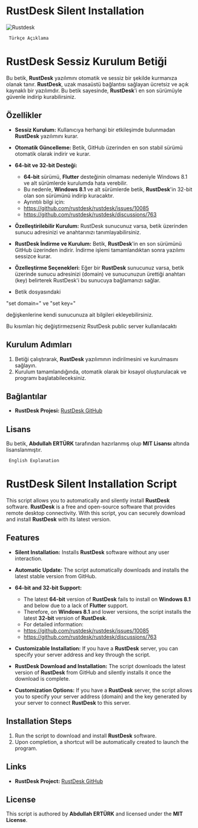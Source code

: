 # RustDesk Silent Installation

![Rustdesk](https://github.com/abdullah-erturk/RustDesk-Unattended-Installation/blob/main/rustdesk.jpg)


     Türkçe Açıklama

# RustDesk Sessiz Kurulum Betiği

Bu betik, **RustDesk** yazılımını otomatik ve sessiz bir şekilde kurmanıza olanak tanır. **RustDesk**, uzak masaüstü bağlantısı sağlayan ücretsiz ve açık kaynaklı bir yazılımdır. Bu betik sayesinde, **RustDesk**'i en son sürümüyle güvenle indirip kurabilirsiniz.

## Özellikler

- **Sessiz Kurulum:** Kullanıcıya herhangi bir etkileşimde bulunmadan **RustDesk** yazılımını kurar.
- **Otomatik Güncelleme:** Betik, GitHub üzerinden en son stabil sürümü otomatik olarak indirir ve kurar.
- **64-bit ve 32-bit Desteği:** 
  - **64-bit** sürümü, **Flutter** desteğinin olmaması nedeniyle Windows 8.1 ve alt sürümlerde kurulumda hata verebilir.
  - Bu nedenle, **Windows 8.1** ve alt sürümlerde betik, **RustDesk**'in 32-bit olan son sürümünü indirip kuracaktır.
  - Ayrıntılı bilgi için:
  - https://github.com/rustdesk/rustdesk/issues/10085
  - https://github.com/rustdesk/rustdesk/discussions/763

- **Özelleştirilebilir Kurulum:** RustDesk sunucunuz varsa, betik üzerinden sunucu adresinizi ve anahtarınızı tanımlayabilirsiniz.
- **RustDesk İndirme ve Kurulum:** Betik, **RustDesk**'in en son sürümünü GitHub üzerinden indirir. İndirme işlemi tamamlandıktan sonra yazılımı sessizce kurar.
- **Özelleştirme Seçenekleri:** Eğer bir **RustDesk** sunucunuz varsa, betik üzerinde sunucu adresinizi (domain) ve sunucunuzun ürettiği anahtarı (key) belirterek RustDesk'i bu sunucuya bağlamanızı sağlar.
- Betik dosyasındaki 

"set domain=" ve "set key="

değişkenlerine kendi sunucunuza ait bilgileri ekleyebilirsiniz.

Bu kısımları hiç değiştirmezseniz RsutDesk public server kullanılacaktı


## Kurulum Adımları

1. Betiği çalıştırarak, **RustDesk** yazılımının indirilmesini ve kurulmasını sağlayın.
2. Kurulum tamamlandığında, otomatik olarak bir kısayol oluşturulacak ve programı başlatabileceksiniz.

## Bağlantılar

- **RustDesk Projesi:** [RustDesk GitHub](https://github.com/rustdesk/rustdesk)

## Lisans

Bu betik, **Abdullah ERTÜRK** tarafından hazırlanmış olup **MIT Lisansı** altında lisanslanmıştır.




     English Explanation

# RustDesk Silent Installation Script

This script allows you to automatically and silently install **RustDesk** software. **RustDesk** is a free and open-source software that provides remote desktop connectivity. With this script, you can securely download and install **RustDesk** with its latest version.

## Features

- **Silent Installation:** Installs **RustDesk** software without any user interaction.
- **Automatic Update:** The script automatically downloads and installs the latest stable version from GitHub.
- **64-bit and 32-bit Support:**
  - The latest **64-bit** version of **RustDesk** fails to install on **Windows 8.1** and below due to a lack of **Flutter** support.
  - Therefore, on **Windows 8.1** and lower versions, the script installs the latest **32-bit** version of **RustDesk**.
  - For detailed information:
  - https://github.com/rustdesk/rustdesk/issues/10085
  - https://github.com/rustdesk/rustdesk/discussions/763

- **Customizable Installation:** If you have a **RustDesk** server, you can specify your server address and key through the script.
- **RustDesk Download and Installation:** The script downloads the latest version of **RustDesk** from GitHub and silently installs it once the download is complete.
- **Customization Options:** If you have a **RustDesk** server, the script allows you to specify your server address (domain) and the key generated by your server to connect **RustDesk** to this server.

## Installation Steps

1. Run the script to download and install **RustDesk** software.
2. Upon completion, a shortcut will be automatically created to launch the program.

## Links

- **RustDesk Project:** [RustDesk GitHub](https://github.com/rustdesk/rustdesk)

## License

This script is authored by **Abdullah ERTÜRK** and licensed under the **MIT License**.
